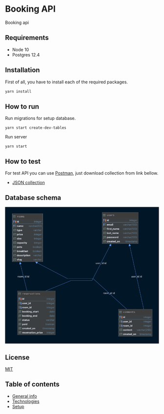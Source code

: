 # Booking API

Booking api

## Requirements

* Node 10
* Postgres 12.4

## Installation

First of all, you have to install each of the required packages.

```bash
yarn install
```

## How to run

Run migrations for setup database.

```node
yarn start create-dev-tables
```

Run server

```node
yarn start
```

## How to test

For test API you can use [Postman](https://www.postman.com/), just download collection from link bellow.
* [JSON collection](./docs/collection.json)

## Database schema
![Database schema](./img/db.png)

## License
[MIT](https://choosealicense.com/licenses/mit/)

## Table of contents
* [General info](#general-info)
* [Technologies](#technologies)
* [Setup](#setup)

